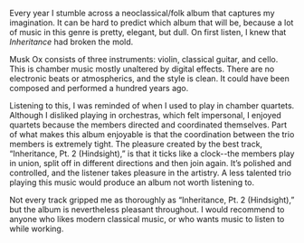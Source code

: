 Every year I stumble across a neoclassical/folk album that captures my imagination. It can be hard to predict which album that will be, because a lot of music in this genre is pretty, elegant, but dull. On first listen, I knew that *Inheritance* had broken the mold.

Musk Ox consists of three instruments: violin, classical guitar, and cello. This is chamber music mostly unaltered by digital effects. There are no electronic beats or atmospherics, and the style is clean. It could have been composed and performed a hundred years ago.

Listening to this, I was reminded of when I used to play in chamber quartets. Although I disliked playing in orchestras, which felt impersonal, I enjoyed quartets because the members directed and coordinated themselves. Part of what makes this album enjoyable is that the coordination between the trio members is extremely tight. The pleasure created by the best track, “Inheritance, Pt. 2 (Hindsight),” is that it ticks like a clock--the members play in union, split off in different directions and then join again. It’s polished and controlled, and the listener takes pleasure in the artistry. A less talented trio playing this music would produce an album not worth listening to.

Not every track gripped me as thoroughly as “Inheritance, Pt. 2 (Hindsight),” but the album is nevertheless pleasant throughout. I would recommend to anyone who likes modern classical music, or who wants music to listen to while working.
